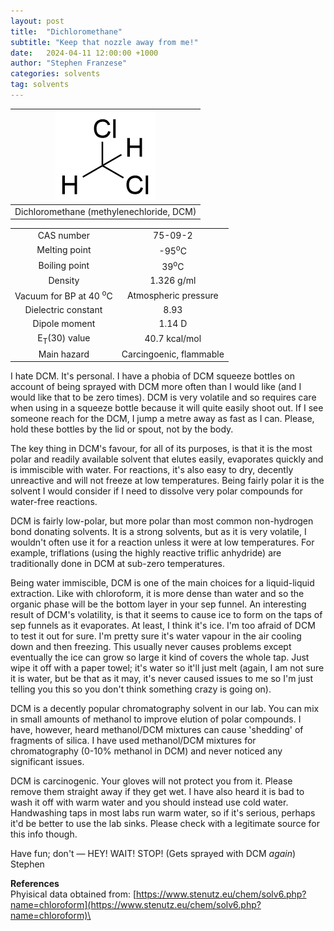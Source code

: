```yaml
---
layout: post
title:  "Dichloromethane"
subtitle: "Keep that nozzle away from me!"
date:   2024-04-11 12:00:00 +1000
author: "Stephen Franzese"
categories: solvents
tag: solvents
---
```



|![DCM](/assets/dcm.png)|
|:---:|
|Dichloromethane (methylenechloride, DCM)|

|  |   |
| :----------------: | :-----------------: |
| CAS number       | 	75-09-2      |
| Melting point |    -95<sup>o</sup>C  |
| Boiling point |  39<sup>o</sup>C |
|    Density    |       1.326 g/ml      |
| Vacuum for BP at 40 <sup>o</sup>C |      Atmospheric pressure     |
| Dielectric constant | 8.93 |
| Dipole moment| 1.14 D |
| E<sub>T</sub>(30) value | 40.7 kcal/mol |
| Main hazard  | Carcingoenic, flammable |

I hate DCM. It's personal. I have a phobia of DCM squeeze bottles on account of being sprayed with DCM more often than I would like (and I would like that to be zero times). DCM is very volatile and so requires care when using in a squeeze bottle because it will quite easily shoot out. If I see someone reach for the DCM, I jump a metre away as fast as I can. Please, hold these bottles by the lid or spout, not by the body.

The key thing in DCM's favour, for all of its purposes, is that it is the most polar and readily available solvent that elutes easily, evaporates quickly and is immiscible with water. For reactions, it's also easy to dry, decently unreactive and will not freeze at low temperatures. Being fairly polar it is the solvent I would consider if I need to dissolve very polar compounds for water-free reactions.

DCM is fairly low-polar, but more polar than most common non-hydrogen bond donating solvents. It is a strong solvents, but as it is very volatile, I wouldn't often use it for a reaction unless it were at low temperatures. For example, triflations (using the highly reactive triflic anhydride) are traditionally done in DCM at sub-zero temperatures.

Being water immiscible, DCM is one of the main choices for a liquid-liquid extraction. Like with chloroform, it is more dense than water and so the organic phase will be the bottom layer in your sep funnel. An interesting result of DCM's volatility, is that it seems to cause ice to form on the taps of sep funnels as it evaporates. At least, I think it's ice. I'm too afraid of DCM to test it out for sure. I'm pretty sure it's water vapour in the air cooling down and then freezing. This usually never causes problems except eventually the ice can grow so large it kind of covers the whole tap. Just wipe it off with a paper towel; it's water so it'll just melt (again, I am not sure it is water, but be that as it may, it's never caused issues to me so I'm just telling you this so you don't think something crazy is going on).

DCM is a decently popular chromatography solvent in our lab. You can mix in small amounts of methanol to improve elution of polar compounds. I have, however, heard methanol/DCM mixtures can cause 'shedding' of fragments of silica. I have used methanol/DCM mixtures for chromatography (0-10% methanol in DCM) and never noticed any significant issues.

DCM is carcinogenic. Your gloves will not protect you from it. Please remove them straight away if they get wet. I have also heard it is bad to wash it off with warm water and you should instead use cold water. Handwashing taps in most labs run warm water, so if it's serious, perhaps it'd be better to use the lab sinks. Please check with a legitimate source for this info though.

Have fun; don't — HEY! WAIT! STOP! (Gets sprayed with DCM _again_)\
Stephen

**References**\
Phyisical data obtained from: [https://www.stenutz.eu/chem/solv6.php?name=chloroform](https://www.stenutz.eu/chem/solv6.php?name=chloroform)\